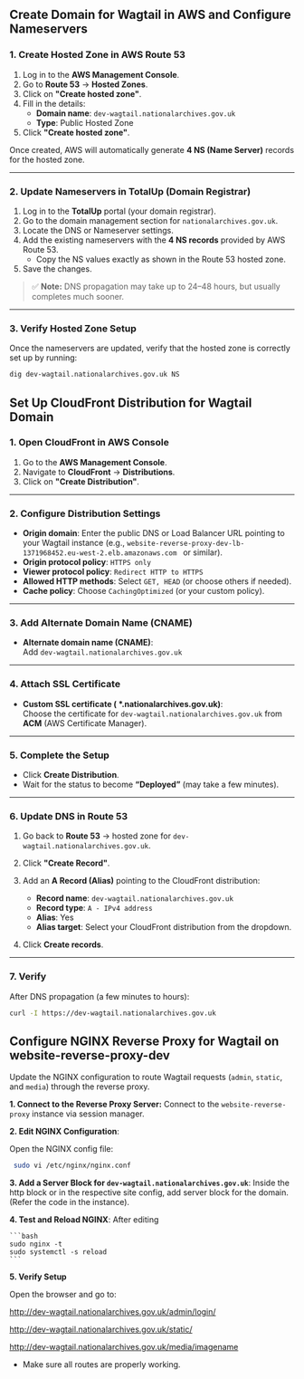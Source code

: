 ## Create Domain for Wagtail in AWS and Configure Nameservers

### 1. Create Hosted Zone in AWS Route 53

1. Log in to the **AWS Management Console**.
2. Go to **Route 53** → **Hosted Zones**.
3. Click on **"Create hosted zone"**.
4. Fill in the details:
   - **Domain name**: `dev-wagtail.nationalarchives.gov.uk`
   - **Type**: Public Hosted Zone
5. Click **"Create hosted zone"**.

Once created, AWS will automatically generate **4 NS (Name Server)** records for the hosted zone.

---

### 2. Update Nameservers in TotalUp (Domain Registrar)

1. Log in to the **TotalUp** portal (your domain registrar).
2. Go to the domain management section for `nationalarchives.gov.uk`.
3. Locate the DNS or Nameserver settings.
4. Add the existing nameservers with the **4 NS records** provided by AWS Route 53.
   - Copy the NS values exactly as shown in the Route 53 hosted zone.
5. Save the changes.

> ✅ **Note:** DNS propagation may take up to 24–48 hours, but usually completes much sooner.

---

### 3. Verify Hosted Zone Setup

Once the nameservers are updated, verify that the hosted zone is correctly set up by running:

```bash
dig dev-wagtail.nationalarchives.gov.uk NS
```

## Set Up CloudFront Distribution for Wagtail Domain

### 1. Open CloudFront in AWS Console

1. Go to the **AWS Management Console**.
2. Navigate to **CloudFront** → **Distributions**.
3. Click on **"Create Distribution"**.

---

### 2. Configure Distribution Settings

- **Origin domain**: Enter the public DNS or Load Balancer URL pointing to your Wagtail instance (e.g., `website-reverse-proxy-dev-lb-1371968452.eu-west-2.elb.amazonaws.com
` or similar).
- **Origin protocol policy**: `HTTPS only`
- **Viewer protocol policy**: `Redirect HTTP to HTTPS`
- **Allowed HTTP methods**: Select `GET, HEAD` (or choose others if needed).
- **Cache policy**: Choose `CachingOptimized` (or your custom policy).

---

### 3. Add Alternate Domain Name (CNAME)

- **Alternate domain name (CNAME)**:  
  Add `dev-wagtail.nationalarchives.gov.uk`

---

### 4. Attach SSL Certificate

- **Custom SSL certificate (
*.nationalarchives.gov.uk)**:  
  Choose the certificate for `dev-wagtail.nationalarchives.gov.uk` from **ACM** (AWS Certificate Manager).
  

---

### 5. Complete the Setup

- Click **Create Distribution**.
- Wait for the status to become **“Deployed”** (may take a few minutes).

---

### 6. Update DNS in Route 53

1. Go back to **Route 53** → hosted zone for `dev-wagtail.nationalarchives.gov.uk`.
2. Click **"Create Record"**.
3. Add an **A Record (Alias)** pointing to the CloudFront distribution:
   - **Record name**: `dev-wagtail.nationalarchives.gov.uk`
   - **Record type**: `A - IPv4 address`
   - **Alias**: Yes
   - **Alias target**: Select your CloudFront distribution from the dropdown.

4. Click **Create records**.

---

### 7. Verify

After DNS propagation (a few minutes to hours):

```bash
curl -I https://dev-wagtail.nationalarchives.gov.uk
```

## Configure NGINX Reverse Proxy for Wagtail on website-reverse-proxy-dev

Update the NGINX configuration to route Wagtail requests (`admin`, `static`, and `media`) through the reverse proxy.

**1. Connect to the Reverse Proxy Server:**
 Connect to the `website-reverse-proxy` instance via session manager.

**2. Edit NGINX Configuration**: 

  Open the NGINX config file:

   ```bash
    sudo vi /etc/nginx/nginx.conf
   ```
**3. Add a Server Block for `dev-wagtail.nationalarchives.gov.uk`**:
Inside the http block or in the respective site config, add server block for the domain. (Refer the code in the instance).

**4. Test and Reload NGINX**:
After editing

    ```bash
    sudo nginx -t
    sudo systemctl -s reload
    ```

**5. Verify Setup**

Open the browser and go to:

http://dev-wagtail.nationalarchives.gov.uk/admin/login/

http://dev-wagtail.nationalarchives.gov.uk/static/

http://dev-wagtail.nationalarchives.gov.uk/media/imagename


* Make sure all routes are properly working.
